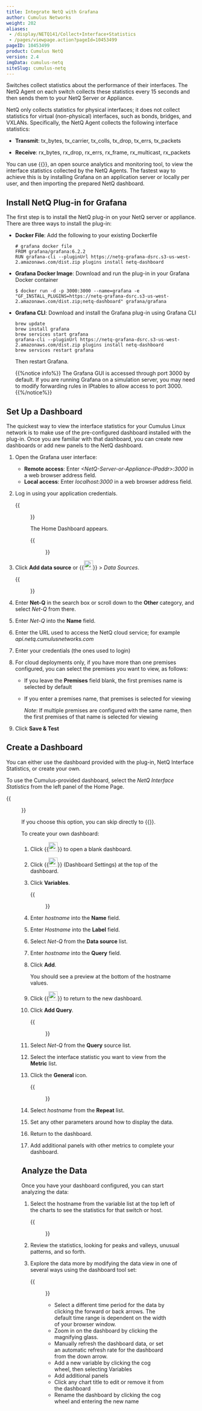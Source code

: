 ```yaml
---
title: Integrate NetQ with Grafana
author: Cumulus Networks
weight: 202
aliases:
 - /display/NETQ141/Collect+Interface+Statistics
 - /pages/viewpage.action?pageId=10453499
pageID: 10453499
product: Cumulus NetQ
version: 2.4
imgData: cumulus-netq
siteSlug: cumulus-netq
---
```

Switches collect statistics about the performance of their interfaces.
The NetQ Agent on each switch collects these statistics every 15 seconds and then sends them to your NetQ
Server or Appliance.

NetQ only collects statistics for physical interfaces; it does not
collect statistics for virtual (non-physical) interfaces, such as bonds, bridges,
and VXLANs. Specifically, the NetQ Agent collects the following
interface statistics:

  - **Transmit**: tx\_bytes, tx\_carrier, tx\_colls, tx\_drop, tx\_errs,
    tx\_packets

  - **Receive**: rx\_bytes, rx\_drop, rx\_errs, rx\_frame,
    rx\_multicast, rx\_packets

You can use {{<exlink url="https://grafana.com/" text="Grafana">}}, an open source analytics and monitoring tool, to view the interface statistics collected by the NetQ Agents. The fastest way to achieve this is by installing Grafana on an application server or locally per user, and then importing the prepared NetQ dashboard.

## Install NetQ Plug-in for Grafana

The first step is to install the NetQ plug-in on your NetQ server or appliance. There are three ways to install the plug-in:

- **Docker File**: Add the following to your existing Dockerfile
    ```
    # grafana docker file
    FROM grafana/grafana:6.2.2
    RUN grafana-cli --pluginUrl https://netq-grafana-dsrc.s3-us-west-2.amazonaws.com/dist.zip plugins install netq-dashboard
    ```
- **Grafana Docker Image**: Download and run the plug-in in your Grafana Docker container
    ```
    $ docker run -d -p 3000:3000 --name=grafana -e "GF_INSTALL_PLUGINS=https://netq-grafana-dsrc.s3-us-west-2.amazonaws.com/dist.zip;netq-dashboard" grafana/grafana
    ```
- **Grafana CLI**: Download and install the Grafana plug-in using Grafana CLI
    ```
    brew update
    brew install grafana
    brew services start grafana
    grafana-cli --pluginUrl https://netq-grafana-dsrc.s3-us-west-2.amazonaws.com/dist.zip plugins install netq-dashboard
    brew services restart grafana
    ```
    Then restart Grafana.

    {{%notice info%}}
The Grafana GUI is accessed through port 3000 by default. If you are
running Grafana on a simulation server, you may need to modify
forwarding rules in IPtables to allow access to port 3000.
    {{%/notice%}}

## Set Up a Dashboard

The quickest way to view the interface statistics for your Cumulus Linux network is to make use of the pre-configured dashboard installed with the plug-in. Once you are familiar with that dashboard, you can create new dashboards or add new panels to the NetQ dashboard.

1.  Open the Grafana user interface:
    - **Remote access**: Enter *\<NetQ-Server-or-Appliance-IPaddr\>:3000* in a web browser address field.
    - **Local access**:  Enter *localhost:3000* in a web browser address field.

2.  Log in using your application credentials.
    
    {{<figure src="/images/netq/grafana-login-230.png" width="400">}}
    
    The Home Dashboard appears.

    {{<figure src="/images/netq/grafana-home-page-230.png" width="700">}}

3. Click **Add data source** or {{<img src="/images/netq/grafana-config-icon.png" width="24" height="24">}} > *Data Sources*.

    {{<figure src="/images/netq/grafana-add-data-src-230.png" width="500">}}

4. Enter **Net-Q** in the search box or scroll down to the **Other** category, and select *Net-Q* from there.

5. Enter *Net-Q* into the **Name** field.

6. Enter the URL used to access the NetQ cloud service; for example *api.netq.cumulusnetworks.com*

7. Enter your credentials (the ones used to login)

8. For cloud deployments only, if you have more than one premises configured, you can select the premises you want to view, as follows:

    - If you leave the **Premises** field blank, the first premises name is selected by default
    - If you enter a premises name, that premises is selected for viewing

        *Note*: If multiple premises are configured with the same name, then the first premises of that name is selected for viewing

9. Click **Save & Test**

## Create a Dashboard

You can either use the dashboard provided with the plug-in, NetQ Interface Statistics, or create your own.

To use the Cumulus-provided dashboard, select the *NetQ Interface Statistics* from the left panel of the Home Page.

{{<figure src="/images/netq/grafana-netq-dashboard-230.png" width="700">}}

If you choose this option, you can skip directly to {{<link url="#analyze-the-data" text="analyzing your data">}}.

To create your own dashboard:

1. Click {{<img src="/images/netq/grafana-create-dashbd-icon.png" width="24" height="24">}} to open a blank dashboard.

2. Click {{<img src="/images/netq/grafana-config-icon.png" width="24" height="24">}} (Dashboard Settings) at the top of the dashboard.

3. Click **Variables**.

    {{<figure src="/images/netq/grafana-add-hostname-variable-230.png" width="600">}}

4. Enter *hostname* into the **Name** field.

5. Enter *Hostname* into the **Label** field.

6. Select *Net-Q* from the **Data source** list.

7. Enter *hostname* into the **Query** field.

8. Click **Add**.

    You should see a preview at the bottom of the hostname values.

9. Click {{<img src="/images/netq/grafana-back-button-230.png" width="24" height="24">}} to return to the new dashboard.

10. Click **Add Query**.

    {{<figure src="/images/netq/grafana-create-chart-230.png" width="600">}}

11. Select *Net-Q* from the **Query** source list.

12. Select the interface statistic you want to view from the **Metric** list.

13. Click the **General** icon.

    {{<figure src="/images/netq/grafana-create-chart-general-settings-230.png" width="600">}}

14. Select *hostname* from the **Repeat** list.

15. Set any other parameters around how to display the data.

16. Return to the dashboard.

17. Add additional panels with other metrics to complete your dashboard.

## Analyze the Data

Once you have your dashboard configured, you can start analyzing the data:

1. Select the hostname from the variable list at the top left of the charts to see the statistics for that switch or host.

    {{<figure src="/images/netq/grafana-variable-list-230.png" width="200">}}

2. Review the statistics, looking for peaks and valleys, unusual patterns, and so forth.

3. Explore the data more by modifying the data view in one of several ways using the dashboard tool set:

    {{<figure src="/images/netq/grafana-dashboard-tools-230.png" width="600">}}
    
    - Select a different time period for the data by clicking the forward or back arrows. The default time range is dependent on the width of your browser window.
    - Zoom in on the dashboard by clicking the magnifying glass.
    - Manually refresh the dashboard data, or set an automatic refresh rate for the dashboard from the down arrow.
    - Add a new variable by clicking the cog wheel, then selecting Variables
    - Add additional panels
    - Click any chart title to edit or remove it from the dashboard
    - Rename the dashboard by clicking the cog wheel and entering the new name
